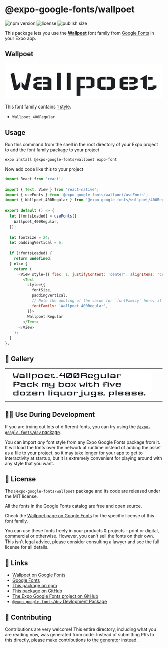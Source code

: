 # @expo-google-fonts/wallpoet

![npm version](https://flat.badgen.net/npm/v/@expo-google-fonts/wallpoet)
![license](https://flat.badgen.net/github/license/expo/google-fonts)
![publish size](https://flat.badgen.net/packagephobia/install/@expo-google-fonts/wallpoet)

This package lets you use the [**Wallpoet**](https://fonts.google.com/specimen/Wallpoet) font family from [Google Fonts](https://fonts.google.com/) in your Expo app.

## Wallpoet

![Wallpoet](./font-family.png)

This font family contains [1 style](#-gallery).

- `Wallpoet_400Regular`

## Usage

Run this command from the shell in the root directory of your Expo project to add the font family package to your project
```sh
expo install @expo-google-fonts/wallpoet expo-font
```

Now add code like this to your project
```js
import React from 'react';

import { Text, View } from 'react-native';
import { useFonts } from '@expo-google-fonts/wallpoet/useFonts';
import { Wallpoet_400Regular } from '@expo-google-fonts/wallpoet/400Regular';

export default () => {
  let [fontsLoaded] = useFonts({
    Wallpoet_400Regular,
  });

  let fontSize = 24;
  let paddingVertical = 6;

  if (!fontsLoaded) {
    return undefined;
  } else {
    return (
      <View style={{ flex: 1, justifyContent: 'center', alignItems: 'center' }}>
        <Text
          style={{
            fontSize,
            paddingVertical,
            // Note the quoting of the value for `fontFamily` here; it expects a string!
            fontFamily: 'Wallpoet_400Regular',
          }}>
          Wallpoet Regular
        </Text>
      </View>
    );
  }
};

```

## 🔡 Gallery


||||
|-|-|-|
|![Wallpoet_400Regular](.//400Regular/Wallpoet_400Regular.ttf.png)||||


## 👩‍💻 Use During Development

If you are trying out lots of different fonts, you can try using the [`@expo-google-fonts/dev` package](https://github.com/freeboub/google-fonts/tree/master/font-packages/dev#readme).

You can import *any* font style from any Expo Google Fonts package from it. It will load the fonts
over the network at runtime instead of adding the asset as a file to your project, so it may take longer
for your app to get to interactivity at startup, but it is extremely convenient
for playing around with any style that you want.

## 📖 License

The `@expo-google-fonts/wallpoet` package and its code are released under the MIT license.

All the fonts in the Google Fonts catalog are free and open source.

Check the [Wallpoet page on Google Fonts](https://fonts.google.com/specimen/Wallpoet) for the specific license of this font family.

You can use these fonts freely in your products & projects - print or digital, commercial or otherwise. However, you can't sell the fonts on their own. This isn't legal advice, please consider consulting a lawyer and see the full license for all details.

## 🔗 Links

- [Wallpoet on Google Fonts](https://fonts.google.com/specimen/Wallpoet)
- [Google Fonts](https://fonts.google.com/)
- [This package on npm](https://www.npmjs.com/package/@expo-google-fonts/wallpoet)
- [This package on GitHub](https://github.com/freeboub/google-fonts/tree/master/font-packages/wallpoet)
- [The Expo Google Fonts project on GitHub](https://github.com/freeboub/google-fonts)
- [`@expo-google-fonts/dev` Devlopment Package](https://github.com/freeboub/google-fonts/tree/master/font-packages/dev)

## 🤝 Contributing

Contributions are very welcome! This entire directory, including what you are reading now, was generated from code. Instead of submitting PRs to this directly, please make contributions to [the generator](https://github.com/freeboub/google-fonts/tree/master/packages/generator) instead.
